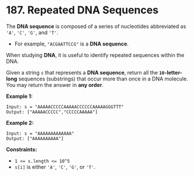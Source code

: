 # 187. Repeated DNA Sequences

The **DNA sequence** is composed of a series of nucleotides abbreviated as `'A'`, `'C'`, `'G'`, and `'T'`.

- For example, `"ACGAATTCCG"` is a **DNA sequence**.

When studying **DNA**, it is useful to identify repeated sequences within the DNA.

Given a string `s` that represents a **DNA sequence**, return all the **`10`-letter-long** sequences (substrings) that occur more than once in a DNA molecule. You may return the answer in **any order**.

**Example 1:**

```()
Input: s = "AAAAACCCCCAAAAACCCCCCAAAAAGGGTTT"
Output: ["AAAAACCCCC","CCCCCAAAAA"]
```

**Example 2:**

```()
Input: s = "AAAAAAAAAAAAA"
Output: ["AAAAAAAAAA"]
```

**Constraints:**

- `1 <= s.length <= 10^5`
- `s[i]` is either `'A'`, `'C'`, `'G'`, or `'T'`.
